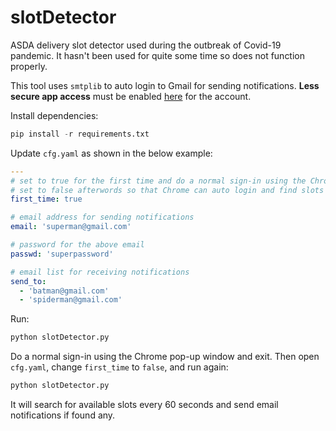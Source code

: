 # slotDetector
ASDA delivery slot detector used during the outbreak of Covid-19 pandemic. It hasn't been used for quite some time so does not function properly.

This tool uses `smtplib` to auto login to Gmail for sending notifications. **Less secure app access** must be enabled [here](https://www.google.com/settings/security/lesssecureapps) for the account.

Install dependencies:

```python
pip install -r requirements.txt
```

Update `cfg.yaml` as shown in the below example:

```yaml
---
# set to true for the first time and do a normal sign-in using the Chrome pop-up window
# set to false afterwords so that Chrome can auto login and find slots
first_time: true 

# email address for sending notifications
email: 'superman@gmail.com' 

# password for the above email
passwd: 'superpassword' 

# email list for receiving notifications
send_to: 
  - 'batman@gmail.com' 
  - 'spiderman@gmail.com'
```

Run:

```python
python slotDetector.py
```

Do a normal sign-in using the Chrome pop-up window and exit. Then open `cfg.yaml`, change `first_time` to `false`, and run again:

```python
python slotDetector.py
```

It will search for available slots every 60 seconds and send email notifications if found any.